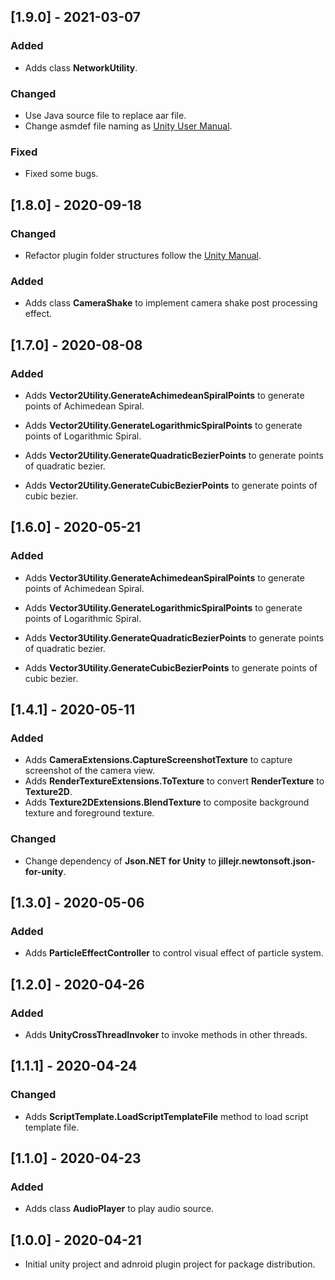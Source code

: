 ## [1.9.0] - 2021-03-07

### Added

- Adds class **NetworkUtility**.

### Changed

- Use Java source file to replace aar file.
- Change asmdef file naming as [Unity User Manual](https://docs.unity3d.com/2019.4/Documentation/Manual/cus-layout.html).

### Fixed

- Fixed some bugs.




## [1.8.0] - 2020-09-18

### Changed

- Refactor plugin folder structures follow the [Unity Manual](https://docs.unity3d.com/Manual/cus-layout.html).



### Added

- Adds class **CameraShake** to implement camera shake post processing effect.



## [1.7.0] - 2020-08-08

### Added

- Adds **Vector2Utility.GenerateAchimedeanSpiralPoints** to generate points of Achimedean Spiral.
- Adds **Vector2Utility.GenerateLogarithmicSpiralPoints** to generate points of Logarithmic Spiral.

- Adds **Vector2Utility.GenerateQuadraticBezierPoints** to generate points of quadratic bezier.
- Adds **Vector2Utility.GenerateCubicBezierPoints** to generate points of cubic bezier.



## [1.6.0] - 2020-05-21

### Added

- Adds **Vector3Utility.GenerateAchimedeanSpiralPoints** to generate points of Achimedean Spiral.
- Adds **Vector3Utility.GenerateLogarithmicSpiralPoints** to generate points of Logarithmic Spiral.

- Adds **Vector3Utility.GenerateQuadraticBezierPoints** to generate points of quadratic bezier.
- Adds **Vector3Utility.GenerateCubicBezierPoints** to generate points of cubic bezier.



## [1.4.1] - 2020-05-11

### Added

- Adds **CameraExtensions.CaptureScreenshotTexture** to capture screenshot of the camera view.
- Adds **RenderTextureExtensions.ToTexture** to convert **RenderTexture** to **Texture2D**.
- Adds **Texture2DExtensions.BlendTexture** to composite background texture and foreground texture.

### Changed

- Change dependency of **Json.NET for Unity** to **jillejr.newtonsoft.json-for-unity**.



## [1.3.0] - 2020-05-06

### Added

- Adds **ParticleEffectController** to control visual effect of particle system.



## [1.2.0] - 2020-04-26

### Added

- Adds **UnityCrossThreadInvoker** to invoke methods in other threads.



## [1.1.1] - 2020-04-24

### Changed

- Adds **ScriptTemplate.LoadScriptTemplateFile** method to load script template file.



## [1.1.0] - 2020-04-23

### Added
- Adds class **AudioPlayer** to play audio source.

  

## [1.0.0] - 2020-04-21
 - Initial unity project and adnroid plugin project for package distribution.
